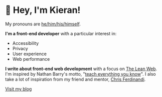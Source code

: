 # 👋 Hey, I'm Kieran!

My pronouns are [he/him/his/himself](https://pronoun.is/he).

**I'm a front-end developer** with a particular interest in:

* Accessibility
* Privacy
* User experience
* Web performance

**I write about front-end web development** with a focus on [The Lean Web](https://leanweb.dev/). I'm inspired by Nathan Barry's motto, "[teach everything you know](https://nathanbarry.com/89697-reasons-to-teach/)". I also take a lot of inspiration from my friend and mentor, [Chris Ferdinandi](https://github.com/cferdinandi).

[Visit my blog](https://kbarker.dev/)

